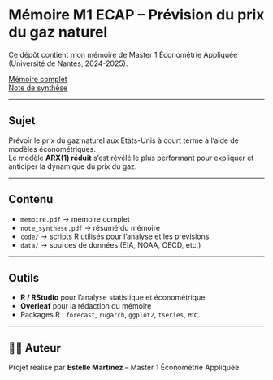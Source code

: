 # Mémoire M1 ECAP – Prévision du prix du gaz naturel

Ce dépôt contient mon mémoire de Master 1 Économétrie Appliquée (Université de Nantes, 2024-2025).

 [Mémoire complet](memoire.pdf)  
 [Note de synthèse](note_synthese.pdf)

---

##  Sujet
Prévoir le prix du gaz naturel aux États-Unis à court terme à l’aide de modèles économétriques.  
Le modèle **ARX(1) réduit** s’est révélé le plus performant pour expliquer et anticiper la dynamique du prix du gaz.

---

##  Contenu
- `memoire.pdf` → mémoire complet  
- `note_synthese.pdf` → résumé du mémoire  
- `code/` → scripts R utilisés pour l’analyse et les prévisions  
- `data/` → sources de données (EIA, NOAA, OECD, etc.)  
 
---

##  Outils
- **R / RStudio** pour l’analyse statistique et économétrique  
- **Overleaf** pour la rédaction du mémoire  
- Packages R : `forecast`, `rugarch`, `ggplot2`, `tseries`, etc.

---

## 👩‍💻 Auteur
Projet réalisé par **Estelle Martinez** – Master 1 Économétrie Appliquée.
